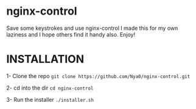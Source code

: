 # nginx-control
Save some keystrokes and use nginx-control 
I made this for my own laziness and I hope others find it handy also. Enjoy!


# INSTALLATION

1- Clone the repo `git clone https://github.com/Nya0/nginx-control.git`

2- cd into the dir `cd nginx-control`

3- Run the installer `./installer.sh`
